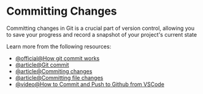 # Committing Changes

Committing changes in Git is a crucial part of version control, allowing you to save your progress and record a snapshot of your project's current state

Learn more from the following resources:

- [@official@How git commit works](https://github.com/git-guides/git-commit)
- [@article@Git commit](https://www.atlassian.com/git/tutorials/saving-changes/git-commit#:~:text=The%20git%20commit%20command%20is,of%20a%20Git%20projects%20history.)
- [@article@Commiting changes](https://www.w3schools.com/git/git_commit.asp?remote=github)
- [@article@Committing file changes](https://www.deployhq.com/git/committing-file-changes)
- [@video@How to Commit and Push to Github from VSCode ](https://youtu.be/4dkNn93DIx4?si=6JpBtq6u77T6YwCc)
